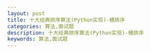 ```yaml
---
layout: post
title: 十大经典排序算法(Python实现)-桶排序
categories: 算法,面试题
description: 十大经典排序算法(Python实现)-桶排序
keywords: 算法,面试题
---
```

